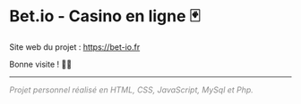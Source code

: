 # Bet.io - Casino en ligne 🃏

Site web du projet : https://bet-io.fr

Bonne visite ! 👨‍💻

---

<i style="opacity: .5">Projet personnel réalisé en HTML, CSS, JavaScript, MySql et Php.</i>